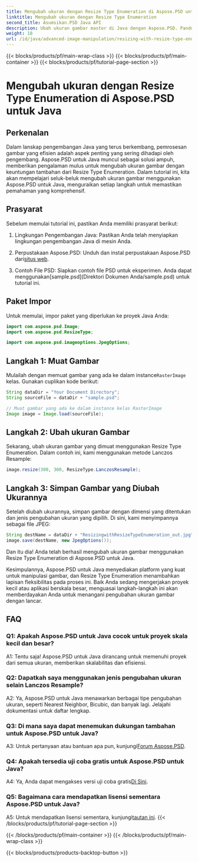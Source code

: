 ```yaml
---
title: Mengubah ukuran dengan Resize Type Enumeration di Aspose.PSD untuk Java
linktitle: Mengubah ukuran dengan Resize Type Enumeration
second_title: Asumsikan.PSD Java API
description: Ubah ukuran gambar master di Java dengan Aspose.PSD. Panduan langkah demi langkah menggunakan Resize Type Enumeration.
weight: 18
url: /id/java/advanced-image-manipulation/resizing-with-resize-type-enumeration/
---
```


{{< blocks/products/pf/main-wrap-class >}}
{{< blocks/products/pf/main-container >}}
{{< blocks/products/pf/tutorial-page-section >}}

# Mengubah ukuran dengan Resize Type Enumeration di Aspose.PSD untuk Java

## Perkenalan

Dalam lanskap pengembangan Java yang terus berkembang, pemrosesan gambar yang efisien adalah aspek penting yang sering dihadapi oleh pengembang. Aspose.PSD untuk Java muncul sebagai solusi ampuh, memberikan pengalaman mulus untuk mengubah ukuran gambar dengan keuntungan tambahan dari Resize Type Enumeration. Dalam tutorial ini, kita akan mempelajari seluk-beluk mengubah ukuran gambar menggunakan Aspose.PSD untuk Java, menguraikan setiap langkah untuk memastikan pemahaman yang komprehensif.

## Prasyarat

Sebelum memulai tutorial ini, pastikan Anda memiliki prasyarat berikut:

1. Lingkungan Pengembangan Java: Pastikan Anda telah menyiapkan lingkungan pengembangan Java di mesin Anda.

2. Perpustakaan Aspose.PSD: Unduh dan instal perpustakaan Aspose.PSD dari[situs web](https://releases.aspose.com/psd/java/).

3.  Contoh File PSD: Siapkan contoh file PSD untuk eksperimen. Anda dapat menggunakan[sample.psd](Direktori Dokumen Anda/sample.psd) untuk tutorial ini.

## Paket Impor

Untuk memulai, impor paket yang diperlukan ke proyek Java Anda:

```java
import com.aspose.psd.Image;
import com.aspose.psd.ResizeType;

import com.aspose.psd.imageoptions.JpegOptions;
```

## Langkah 1: Muat Gambar

 Mulailah dengan memuat gambar yang ada ke dalam instance`RasterImage` kelas. Gunakan cuplikan kode berikut:

```java
String dataDir = "Your Document Directory";
String sourceFile = dataDir + "sample.psd";

// Muat gambar yang ada ke dalam instance kelas RasterImage
Image image = Image.load(sourceFile);
```

## Langkah 2: Ubah ukuran Gambar

Sekarang, ubah ukuran gambar yang dimuat menggunakan Resize Type Enumeration. Dalam contoh ini, kami menggunakan metode Lanczos Resample:

```java
image.resize(300, 300, ResizeType.LanczosResample);
```

## Langkah 3: Simpan Gambar yang Diubah Ukurannya

Setelah diubah ukurannya, simpan gambar dengan dimensi yang ditentukan dan jenis pengubahan ukuran yang dipilih. Di sini, kami menyimpannya sebagai file JPEG:

```java
String destName = dataDir + "ResizingwithResizeTypeEnumeration_out.jpg";
image.save(destName, new JpegOptions());
```

Dan itu dia! Anda telah berhasil mengubah ukuran gambar menggunakan Resize Type Enumeration di Aspose.PSD untuk Java.

Kesimpulannya, Aspose.PSD untuk Java menyediakan platform yang kuat untuk manipulasi gambar, dan Resize Type Enumeration menambahkan lapisan fleksibilitas pada proses ini. Baik Anda sedang mengerjakan proyek kecil atau aplikasi berskala besar, menguasai langkah-langkah ini akan memberdayakan Anda untuk menangani pengubahan ukuran gambar dengan lancar.

## FAQ

### Q1: Apakah Aspose.PSD untuk Java cocok untuk proyek skala kecil dan besar?

A1: Tentu saja! Aspose.PSD untuk Java dirancang untuk memenuhi proyek dari semua ukuran, memberikan skalabilitas dan efisiensi.

### Q2: Dapatkah saya menggunakan jenis pengubahan ukuran selain Lanczos Resample?

A2: Ya, Aspose.PSD untuk Java menawarkan berbagai tipe pengubahan ukuran, seperti Nearest Neighbor, Bicubic, dan banyak lagi. Jelajahi dokumentasi untuk daftar lengkap.

### Q3: Di mana saya dapat menemukan dukungan tambahan untuk Aspose.PSD untuk Java?

 A3: Untuk pertanyaan atau bantuan apa pun, kunjungi[Forum Aspose.PSD](https://forum.aspose.com/c/psd/34).

### Q4: Apakah tersedia uji coba gratis untuk Aspose.PSD untuk Java?

 A4: Ya, Anda dapat mengakses versi uji coba gratis[Di Sini](https://releases.aspose.com/).

### Q5: Bagaimana cara mendapatkan lisensi sementara Aspose.PSD untuk Java?

 A5: Untuk mendapatkan lisensi sementara, kunjungi[tautan ini](https://purchase.aspose.com/temporary-license/).
{{< /blocks/products/pf/tutorial-page-section >}}

{{< /blocks/products/pf/main-container >}}
{{< /blocks/products/pf/main-wrap-class >}}

{{< blocks/products/products-backtop-button >}}
